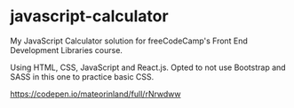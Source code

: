 # javascript-calculator
My JavaScript Calculator solution for freeCodeCamp's Front End Development Libraries course.

Using HTML, CSS, JavaScript and React.js. Opted to not use Bootstrap and SASS in this one to practice basic CSS.

https://codepen.io/mateorinland/full/rNrwdww
